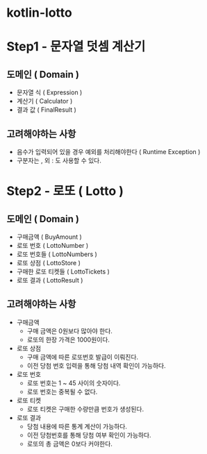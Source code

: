 # kotlin-lotto

# Step1 - 문자열 덧셈 계산기 
## 도메인 ( Domain )
- 문자열 식 ( Expression )
- 계산기 ( Calculator )
- 결과 값 ( FinalResult )

## 고려해야하는 사항 
- 음수가 입력되어 있을 경우 예외를 처리해야한다 ( Runtime Exception )
- 구분자는 , 외 : 도 사용할 수 있다.

# Step2 - 로또 ( Lotto )
## 도메인 ( Domain )
- 구매금액 ( BuyAmount )
- 로또 번호 ( LottoNumber )
- 로또 번호들 ( LottoNumbers )
- 로또 상점 ( LottoStore )
- 구매한 로또 티켓들 ( LottoTickets ) 
- 로또 결과 ( LottoResult )

## 고려해야하는 사항
- 구매금액
  - 구매 금액은 0원보다 많아야 한다. 
  - 로또의 한장 가격은 1000원이다.
- 로또 상점
  - 구매 금액에 따른 로또번호 발급이 이뤄진다. 
  - 이전 당첨 번호 입력을 통해 당첨 내역 확인이 가능하다. 
- 로또 번호
  - 로또 번호는 1 ~ 45 사이의 숫자이다.
  - 로또 번호는 중복될 수 없다.
- 로또 티켓
  - 로또 티켓은 구매한 수량만큼 번호가 생성된다.
- 로또 결과
  - 당첨 내용에 따른 통계 계산이 가능하다.
  - 이전 당첨번호를 통해 당첨 여부 확인이 가능하다.
  - 로또의 총 금액은 0보다 커야한다.

